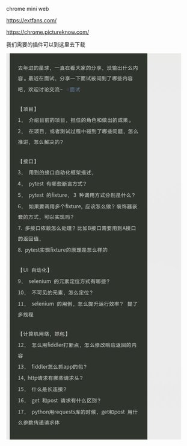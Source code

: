 chrome mini web

https://extfans.com/

https://chrome.pictureknow.com/

我们需要的插件可以到这里去下载



![image-20210410203513088](image-20210410203513088.png)